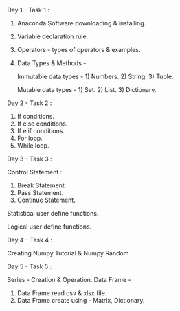Day 1 -
Task 1 :

1. Anaconda Software downloading & installing.
2. Variable declaration rule.
3. Operators - types of operators & examples.
4. Data Types & Methods -

   Immutable data types - 1) Numbers. 2) String. 3)  Tuple.

	 Mutable data types - 1) Set. 2) List. 3)  Dictionary.

Day 2 -
Task 2 : 

1. If conditions. 
2. If else conditions.
3. If elif conditions.
4. For loop.
5. While loop.

Day 3 -
Task 3 :

Control Statement : 
1) Break Statement.
2) Pass Statement.
3) Continue Statement.

Statistical user define functions.

Logical user define functions.

Day 4 -
Task 4 :

Creating Numpy Tutorial & Numpy Random

Day 5 - 
Task 5 : 

Series - Creation & Operation.
Data Frame - 
1) Data Frame read csv & xlsx file.
2) Data Frame create using - Matrix, Dictionary.

